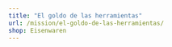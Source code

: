 ```yaml
---
title: "El goldo de las herramientas"
url: /mission/el-goldo-de-las-herramientas/
shop: Eisenwaren
---
```

